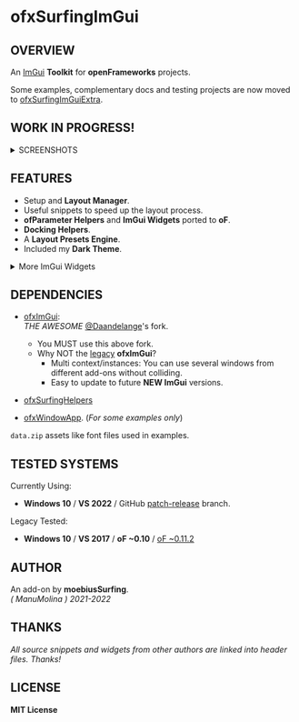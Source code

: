 ofxSurfingImGui
=============================

## OVERVIEW

An [ImGui](https://github.com/ocornut/imgui) **Toolkit** for **openFrameworks** projects.  

Some examples, complementary docs and testing projects are now moved to [ofxSurfingImGuiExtra](https://github.com/moebiussurfing/ofxSurfingImGuiExtra).  

## WORK IN PROGRESS!

<details>
  <summary>SCREENSHOTS</summary>
  <p>

[Examples Screenshots](https://github.com/moebiussurfing/ofxSurfingImGui/tree/master/Examples)  

#### Widgets & Layout Engine

![](https://github.com/moebiussurfing/ofxSurfingImGuiExtra/blob/master/readme_media/image/1_Widgets_Sliders2.PNG)  

#### Layout Presets Engine

![](https://github.com/moebiussurfing/ofxSurfingImGuiExtra/blob/master/readme_media/gif/3_0_Layout_Docking2.gif)  
  </p>
</details>

## FEATURES 

- Setup and **Layout Manager**.
- Useful snippets to speed up the layout process.  
- **ofParameter Helpers** and **ImGui Widgets** ported to **oF**.
- **Docking Helpers**.
- A **Layout Presets Engine**.
- Included my **Dark Theme**.

<details>
  <summary>More ImGui Widgets</summary>
  <p>

  - Big Toggles and Buttons
  - Vertical and Horizontal Sliders
  - Range Sliders
  - Styled Knobs
  - Inactive, hidden, locked widgets
  - Show or hide labels and values
  - DearWidgets
  - Gradient Color Designer
  - Matrix Selector
  - Progress bars and waiting spinners
  - Files Browser
  - Curve Editors
  - Mouse Wheel control
  </p>
</details>


## DEPENDENCIES
* [ofxImGui](https://github.com/Daandelange/ofxImGui/):  
  _THE AWESOME_ [@Daandelange](https://github.com/Daandelange)'s fork.  
  - You MUST use this above fork.  
  - Why NOT the [legacy](https://github.com/jvcleave/ofxImGui) **ofxImGui**? 
    - Multi context/instances: You can use several windows from different add-ons without colliding.  
    - Easy to update to future **NEW ImGui** versions.  


* [ofxSurfingHelpers](https://github.com/moebiussurfing/ofxSurfingHelpers)
* [ofxWindowApp](https://github.com/moebiussurfing/ofxWindowApp). (_For some examples only_)

`data.zip` assets like font files used in examples.  

## TESTED SYSTEMS

Currently Using:  
- **Windows 10** / **VS 2022** / GitHub [patch-release](https://github.com/openframeworks/openFrameworks/tree/patch-release) branch.  

Legacy Tested:  
- **Windows 10** / **VS 2017** / **oF ~0.10** / [oF ~0.11.2](https://github.com/openframeworks/openFrameworks/releases/download/0.11.2/of_v0.11.2_vs2017_release.zip)

## AUTHOR
An add-on by **moebiusSurfing**.  
*( ManuMolina ) 2021-2022*  

## THANKS
_All source snippets and widgets from other authors are linked into header files. Thanks!_

## LICENSE
**MIT License**

